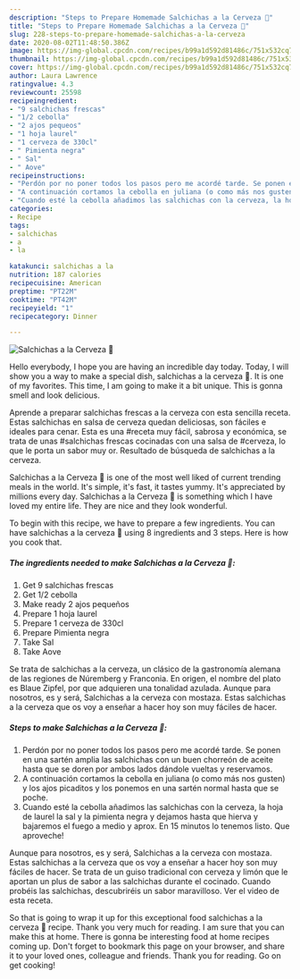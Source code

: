 ```yaml
---
description: "Steps to Prepare Homemade Salchichas a la Cerveza 🍻"
title: "Steps to Prepare Homemade Salchichas a la Cerveza 🍻"
slug: 228-steps-to-prepare-homemade-salchichas-a-la-cerveza
date: 2020-08-02T11:48:50.386Z
image: https://img-global.cpcdn.com/recipes/b99a1d592d81486c/751x532cq70/salchichas-a-la-cerveza-🍻-foto-principal.jpg
thumbnail: https://img-global.cpcdn.com/recipes/b99a1d592d81486c/751x532cq70/salchichas-a-la-cerveza-🍻-foto-principal.jpg
cover: https://img-global.cpcdn.com/recipes/b99a1d592d81486c/751x532cq70/salchichas-a-la-cerveza-🍻-foto-principal.jpg
author: Laura Lawrence
ratingvalue: 4.3
reviewcount: 25598
recipeingredient:
- "9 salchichas frescas"
- "1/2 cebolla"
- "2 ajos pequeos"
- "1 hoja laurel"
- "1 cerveza de 330cl"
- " Pimienta negra"
- " Sal"
- " Aove"
recipeinstructions:
- "Perdón por no poner todos los pasos pero me acordé tarde. Se ponen en una sartén amplia las salchichas con un buen chorreón de aceite hasta que se doren por ambos lados dándole vueltas y reservamos."
- "A continuación cortamos la cebolla en juliana (o como más nos gusten) y los ajos picaditos y los ponemos en una sartén normal hasta que se poche."
- "Cuando esté la cebolla añadimos las salchichas con la cerveza, la hoja de laurel la sal y la pimienta negra y dejamos hasta que hierva y bajaremos el fuego a medio y aprox. En 15 minutos lo tenemos listo. Que aproveche!"
categories:
- Recipe
tags:
- salchichas
- a
- la

katakunci: salchichas a la 
nutrition: 187 calories
recipecuisine: American
preptime: "PT22M"
cooktime: "PT42M"
recipeyield: "1"
recipecategory: Dinner

---
```



![Salchichas a la Cerveza 🍻](https://img-global.cpcdn.com/recipes/b99a1d592d81486c/751x532cq70/salchichas-a-la-cerveza-🍻-foto-principal.jpg)

Hello everybody, I hope you are having an incredible day today. Today, I will show you a way to make a special dish, salchichas a la cerveza 🍻. It is one of my favorites. This time, I am going to make it a bit unique. This is gonna smell and look delicious.

Aprende a preparar salchichas frescas a la cerveza con esta sencilla receta. Estas salchichas en salsa de cerveza quedan deliciosas, son fáciles e ideales para cenar. Esta es una #receta muy fácil, sabrosa y económica, se trata de unas #salchichas frescas cocinadas con una salsa de #cerveza, lo que le porta un sabor muy or. Resultado de búsqueda de salchichas a la cerveza.

Salchichas a la Cerveza 🍻 is one of the most well liked of current trending meals in the world. It's simple, it's fast, it tastes yummy. It's appreciated by millions every day. Salchichas a la Cerveza 🍻 is something which I have loved my entire life. They are nice and they look wonderful.


To begin with this recipe, we have to prepare a few ingredients. You can have salchichas a la cerveza 🍻 using 8 ingredients and 3 steps. Here is how you cook that.

<!--inarticleads1-->

##### The ingredients needed to make Salchichas a la Cerveza 🍻:

1. Get 9 salchichas frescas
1. Get 1/2 cebolla
1. Make ready 2 ajos pequeños
1. Prepare 1 hoja laurel
1. Prepare 1 cerveza de 330cl
1. Prepare  Pimienta negra
1. Take  Sal
1. Take  Aove


Se trata de salchichas a la cerveza, un clásico de la gastronomía alemana de las regiones de Núremberg y Franconia. En origen, el nombre del plato es Blaue Zipfel, por que adquieren una tonalidad azulada. Aunque para nosotros, es y será, Salchichas a la cerveza con mostaza. Estas salchichas a la cerveza que os voy a enseñar a hacer hoy son muy fáciles de hacer. 

<!--inarticleads2-->

##### Steps to make Salchichas a la Cerveza 🍻:

1. Perdón por no poner todos los pasos pero me acordé tarde. Se ponen en una sartén amplia las salchichas con un buen chorreón de aceite hasta que se doren por ambos lados dándole vueltas y reservamos.
1. A continuación cortamos la cebolla en juliana (o como más nos gusten) y los ajos picaditos y los ponemos en una sartén normal hasta que se poche.
1. Cuando esté la cebolla añadimos las salchichas con la cerveza, la hoja de laurel la sal y la pimienta negra y dejamos hasta que hierva y bajaremos el fuego a medio y aprox. En 15 minutos lo tenemos listo. Que aproveche!


Aunque para nosotros, es y será, Salchichas a la cerveza con mostaza. Estas salchichas a la cerveza que os voy a enseñar a hacer hoy son muy fáciles de hacer. Se trata de un guiso tradicional con cerveza y limón que le aportan un plus de sabor a las salchichas durante el cocinado. Cuando probéis las salchichas, descubriréis un sabor maravilloso. Ver el video de esta receta. 

So that is going to wrap it up for this exceptional food salchichas a la cerveza 🍻 recipe. Thank you very much for reading. I am sure that you can make this at home. There is gonna be interesting food at home recipes coming up. Don't forget to bookmark this page on your browser, and share it to your loved ones, colleague and friends. Thank you for reading. Go on get cooking!
